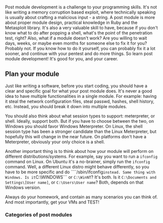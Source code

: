 Post module development is a challenge to your programming skills. It's not like writing a memory corruption based exploit, where technically speaking is usually about crafting a malicious input - a string. A post module is more about proper module design, practical knowledge in Ruby and the Metasploit library. It's also a very valuable skill to have, because if you don't know what to do after popping a shell, what's the point of the penetration test, right? Also, what if a module doesn't work? Are you willing to wait days, weeks, or maybe even months for someone else to fix it for you? Probably not. If you know how to do it yourself, you can probably fix it a lot sooner, and continue with your pentest and do more things. So learn post module development! It's good for you, and your career.

## Plan your module

Just like writing a software, before you start coding, you should have a clear and specific goal for what your post module does. It's never a good idea to have multiple functionalities in a single module. For example: having it steal the network configuration files, steal passwd, hashes, shell history, etc. Instead, you should break it down into multiple modules.

You should also think about what session types to support: meterpreter, or shell. Ideally, support both. But if you have to choose between the two, on Windows you should favor Windows Meterpreter. On Linux, the shell session type has been a stronger candidate than the Linux Meterpreter, but hopefully this will change in the near future. On platforms don't have a Meterpreter, obviously your only choice is a shell.

Another important thing is to think about how your module will perform on different distributions/systems. For example, say you want to run a ```ifconfig``` command on Linux. On Ubuntu it's a no-brainer, simply run the ```ifconfig``` command. Well, a different Linux distro might behave differently, so you have to be more specific and do ````/sbin/ifconfig``` instead. Same thing with Windows. Is it ```C:\WINDOWS\``` or ```C:\WinNT```? It's both. Is it ```C:\Documents and Settings\[User name]```, or ```C:\Users\User name```? Both, depends on that Windows version.

Always do your homework, and contain as many scenarios you can think of. And most importantly, get your VMs and TEST!

### Categories of post modules

